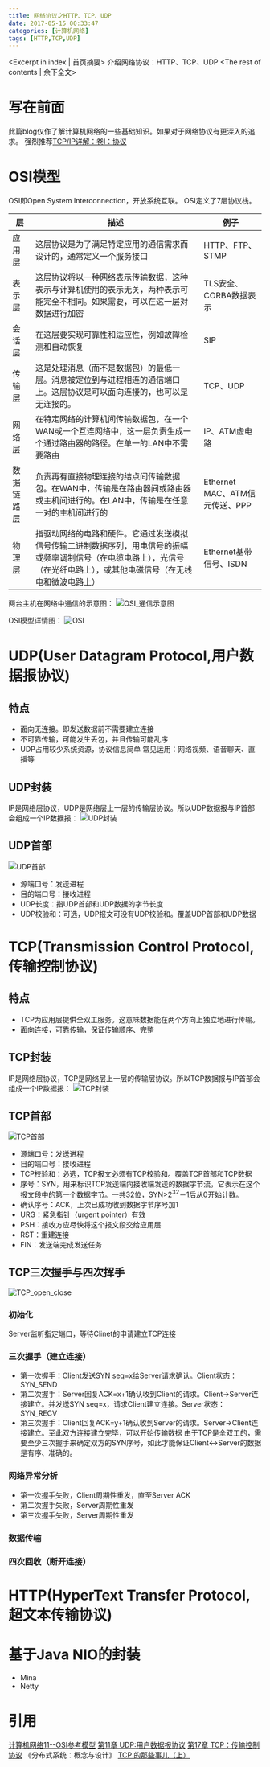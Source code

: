 ```yaml
---
title: 网络协议之HTTP、TCP、UDP
date: 2017-05-15 00:33:47
categories: [计算机网络]
tags: [HTTP,TCP,UDP]
---
```

<Excerpt in index | 首页摘要>
介绍网络协议：HTTP、TCP、UDP<!-- more -->
<The rest of contents | 余下全文>
# 写在前面
此篇blog仅作了解计算机网络的一些基础知识。如果对于网络协议有更深入的追求。
强烈推荐[TCP/IP详解：卷I：协议](http://www.52im.net/topic-tcpipvol1.html)

# OSI模型
OSI即Open System Interconnection，开放系统互联。
OSI定义了7层协议栈。

|层|描述|例子|
|--|--|--|
|应用层|这层协议是为了满足特定应用的通信需求而设计的，通常定义一个服务接口|HTTP、FTP、STMP|
|表示层|这层协议将以一种网络表示传输数据，这种表示与计算机使用的表示无关，两种表示可能完全不相同。如果需要，可以在这一层对数据进行加密|TLS安全、CORBA数据表示|
|会话层|在这层要实现可靠性和适应性，例如故障检测和自动恢复|SIP|
|传输层|这是处理消息（而不是数据包）的最低一层。消息被定位到与进程相连的通信端口上。这层协议是可以面向连接的，也可以是无连接的。|TCP、UDP|
|网络层|在特定网络的计算机间传输数据包，在一个WAN或一个互连网络中，这一层负责生成一个通过路由器的路径。在单一的LAN中不需要路由|IP、ATM虚电路|
|数据链路层|负责再有直接物理连接的结点间传输数据包。在WAN中，传输是在路由器间或路由器或主机间进行的。在LAN中，传输是在任意一对的主机间进行的|Ethernet MAC、ATM信元传送、PPP|
|物理层|指驱动网络的电路和硬件。它通过发送模拟信号传输二进制数据序列，用电信号的振幅或频率调制信号（在电缆电路上），光信号（在光纤电路上），或其他电磁信号（在无线电和微波电路上）|Ethernet基带信号、ISDN|

两台主机在网络中通信的示意图：
![OSI_通信示意图](/resources/img/network/OSI_通信示意图.png)

OSI模型详情图：
![OSI](/resources/img/network/TCP_IP.png)

# UDP(User Datagram Protocol,用户数据报协议)
## 特点
- 面向无连接。即发送数据前不需要建立连接
- 不可靠传输，可能发生丢包，并且传输可能乱序
- UDP占用较少系统资源，协议信息简单
常见运用：网络视频、语音聊天、直播等

## UDP封装
IP是网络层协议，UDP是网络层上一层的传输层协议。所以UDP数据报与IP首部会组成一个IP数据报：
![UDP封装](/resources/img/network/UDP_data.png)

## UDP首部
![UDP首部](/resources/img/network/UDP_head.png)
- 源端口号：发送进程
- 目的端口号：接收进程
- UDP长度：指UDP首部和UDP数据的字节长度
- UDP校验和：可选，UDP报文可没有UDP校验和。覆盖UDP首部和UDP数据

# TCP(Transmission Control Protocol,传输控制协议)
## 特点
- TCP为应用层提供全双工服务。这意味数据能在两个方向上独立地进行传输。
- 面向连接，可靠传输，保证传输顺序、完整

## TCP封装
IP是网络层协议，TCP是网络层上一层的传输层协议。所以TCP数据报与IP首部会组成一个IP数据报：
![TCP封装](/resources/img/network/TCP_data.png)

## TCP首部
![TCP首部](/resources/img/network/TCP_head.png)
- 源端口号：发送进程
- 目的端口号：接收进程
- TCP校验和：必选，TCP报文必须有TCP校验和。覆盖TCP首部和TCP数据
- 序号：SYN，用来标识TCP发送端向接收端发送的数据字节流，它表示在这个报文段中的第一个数据字节。一共32位，SYN>2<sup>32</sup>－1后从0开始计数。
- 确认序号：ACK，上次已成功收到数据字节序号加1
- URG：紧急指针（urgent pointer）有效
- PSH：接收方应尽快将这个报文段交给应用层
- RST：重建连接
- FIN：发送端完成发送任务

## TCP三次握手与四次挥手
![TCP_open_close](/resources/img/network/TCP_open_close.jpg)
### 初始化
Server监听指定端口，等待Clinet的申请建立TCP连接

### 三次握手（建立连接）
- 第一次握手：Client发送SYN seq=x给Server请求确认。Client状态：SYN_SEND
- 第二次握手：Server回复ACK=x+1确认收到Client的请求。Client->Server连接建立。并发送SYN seq=x，请求Client建立连接。Server状态：SYN_RECV
- 第三次握手：Client回复ACK=y+1确认收到Server的请求。Server->Client连接建立。至此双方连接建立完毕，可以开始传输数据
由于TCP是全双工的，需要至少三次握手来确定双方的SYN序号，如此才能保证Client<->Server的数据是有序、准确的。

### 网络异常分析
- 第一次握手失败，Client周期性重发，直至Server ACK
- 第二次握手失败，Server周期性重发
- 第三次握手失败，Server周期性重发

### 数据传输

### 四次回收（断开连接）

# HTTP(HyperText Transfer Protocol,超文本传输协议)

# 基于Java NIO的封装
- Mina
- Netty


# 引用
[计算机网络11--OSI参考模型](http://blog.csdn.net/u014581901/article/details/50733888)
[第11章 UDP:用户数据报协议](http://docs.52im.net/extend/docs/book/tcpip/vol1/11/)
[第17章 TCP：传输控制协议](http://docs.52im.net/extend/docs/book/tcpip/vol1/17/)
《分布式系统：概念与设计》
[TCP 的那些事儿（上）](http://coolshell.cn/articles/11564.html)
